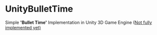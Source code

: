 # UnityBulletTime
Simple **'Bullet Time'** Implementation in Unity 3D Game Engine (<u>Not fully implemented yet<u/>)
